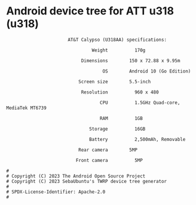 #                         Android device tree for ATT u318 (u318)

                           AT&T Calypso (U318AA) specifications:

                                    Weight      	170g

                                Dimensions        150 x 72.88 x 9.95m

                                        OS        Android 10 (Go Edition)

                               Screen size 	      5.5-inch

                                Resolution      	960 x 480

                                       CPU      	1.5GHz Quad-core, MediaTek MT6739

                                       RAM      	1GB

                                   Storage      	16GB

                                   Battery      	2,500mAh, Removable

                               Rear camera	      5MP

                              Front camera      	5MP
```
#
# Copyright (C) 2023 The Android Open Source Project
# Copyright (C) 2023 SebaUbuntu's TWRP device tree generator
#
# SPDX-License-Identifier: Apache-2.0
#
```
